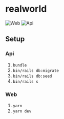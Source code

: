 # realworld

![Web](https://github.com/lifeiscontent/realworld/workflows/Web/badge.svg?branch=master)
![Api](https://github.com/lifeiscontent/realworld/workflows/Api/badge.svg?branch=master)


## Setup

### Api

1. `bundle`
2. `bin/rails db:migrate`
3. `bin/rails db:seed`
4. `bin/rails s`

### Web

1. `yarn`
2. `yarn dev`
